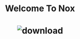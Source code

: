 <h1 align="center">
     Welcome To Nox
</h1>


<h1 align="center">

![download](https://github.com/NoxClan/.github/assets/120823949/75bc2d70-7899-41c0-9ecd-3cb399add86e)
     
</h1>


